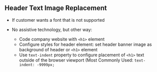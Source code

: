 ## Header Text Image Replacement

- If customer wants a font that is not supported
- No assistive technology, but other way: 

    - Code company website with `<h1>` element
    - Configure styles for header element: set header banner image as background of header or `<h1>` element
    - Use `text-indent` property to configure placement of `<h1>` text outside of the browser viewport (Most Commonly Used: `text-indent: -9999px;`


